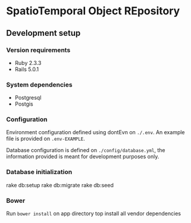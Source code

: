 # SpatioTemporal Object REpository

## Development setup

### Version requirements

* Ruby 2.3.3
* Rails 5.0.1

### System dependencies

* Postgresql
* Postgis 

### Configuration

Environment configuration defined using dontEvn on `./.env`. An example file is provided on `.env-EXAMPLE`. 

Database configuration is defined on `./config/database.yml`, the information provided is meant for development purposes only.

### Database initialization

rake db:setup
rake db:migrate
rake db:seed

### Bower 

Run `bower install` on app directory top install all vendor dependencies

